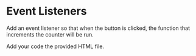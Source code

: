 # Event Listeners

Add an event listener so that when the button is clicked, the function that increments the counter will be run.

Add your code the provided HTML file.